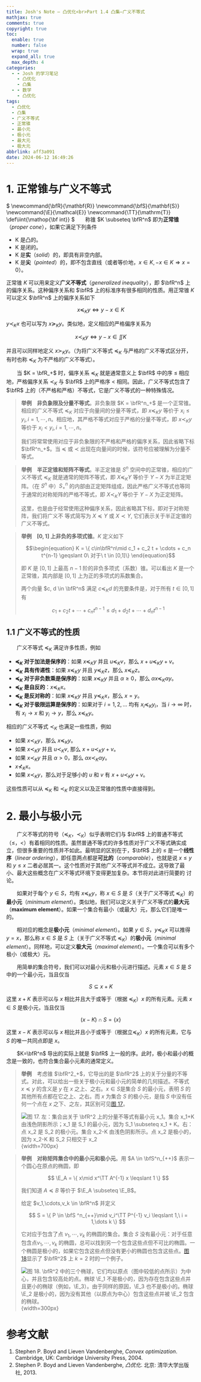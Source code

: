 ```yaml
---
title: Josh's Note — 凸优化<br>Part 1.4 凸集—广义不等式
mathjax: true
comments: true
copyright: true
toc:
  enable: true
  number: false
  wrap: true
  expand_all: true
  max_depth: 4
categories:
  - - Josh 的学习笔记
    - 凸优化
    - 凸集
  - - 数学
    - 凸优化
tags:
  - 凸优化
  - 凸集
  - 广义不等式
  - 正常锥
  - 最小元
  - 极小元
  - 最大元
  - 极大元
abbrlink: aff3a091
date: 2024-06-12 16:49:26
---
```


# 1. 正常锥与广义不等式

$
\newcommand{\bfR}{\mathbf{R}}
\newcommand{\bfS}{\mathbf{S}}
\newcommand{\E}{\mathcal{E}}
\newcommand{\TT}{\mathrm{T}}
\def\iint{\mathop{\bf int}}
$&emsp;&emsp;称锥 $K \subseteq \bfR^n$ 即为**正常锥**（*proper cone*），如果它满足下列条件

- K 是凸的。
- K 是闭的。
- K 是**实**（*solid*）的，即具有非空内部。
- K 是**尖**（*pointed*）的，即不包含直线（或者等价地，$x\in K, -x \in K \Longrightarrow x = 0$）。

正常锥 $K$ 可以用来定义**广义不等式**（*generalized inequality*），即 $\bfR^n$ 上的偏序关系。这种偏序关系和 $\bfR$ 上的标准序有很多相同的性质。用正常锥 $K$ 可以定义 $\bfR^n$ 上的偏序关系如下

$$
x \preceq_K y \Longleftrightarrow y - x \in K
$$

$y \prec_K x$ 也可以写为 $x \succeq_K y$。类似地，定义相应的严格偏序关系为

$$
x \prec_K y \Longleftrightarrow y - x \in \iint K
$$

并且可以同样地定义 $x \succ_K y$。（为将广义不等式 $\preceq_K$ 与严格的广义不等式区分开，有时也称 $\preceq_K$ 为不严格的广义不等式）。

<!-- more -->

&emsp;&emsp;当 $K = \bfR_+$ 时，偏序关系 $\preceq_K$ 就是通常意义上 $\bfR$ 中的序 $\leqslant$ 相应地，严格偏序关系 $\prec_K$ 与 $\bfR$ 上的严格序 $<$ 相同。因此，广义不等式包含了 $\bfR$ 上的（不严格和严格）不等式，它是广义不等式的一种特殊情况。

> **举例**&emsp;**非负象限及分量不等式**。非负象限 $K = \bfR^n_+$ 是一个正常锥。相应的广义不等式 $\preceq_K$ 对应于向量间的分量不等式，即 $x \preceq_K y$ 等价于 $x_i \leqslant y_i, i = 1,\cdots,n$。相应地，其严格不等式对应于严格的分量不等式，即 $x \prec_K y$ 等价于 $x_i < y_i, i = 1,\cdots,n$。
>
> 我们将常常使用对应于非负象限的不严格和严格的偏序关系，因此省略下标 $\bfR^n_+$。当 $\preceq$ 或 $\prec$ 出现在向量间的时候，该符号应被理解为分量不等式。

> **举例**&emsp;**半正定锥和矩阵不等式**。半正定锥是 $S^n$ 空间中的正常锥，相应的广义不等式 $\preceq_K$ 就是通常的矩阵不等式，即 $X \preceq_K Y$ 等价于 $Y - X$ 为半正定矩阵。（在 $S^n$ 中）$S^n_+$ 的内部由正定矩阵组成，因此严格广义不等式也等同于通常的对称矩阵的严格不等式，即 $X \prec_K Y$ 等价于 $Y - X$ 为正定矩阵。
>
> 这里，也是由于经常使用这种偏序关系，因此省略其下标，即对于对称矩阵，我们将广义不
等式简写为 $X \preceq Y$ 或 $X \prec Y$, 它们表示关于半正定锥的广义不等式。

> **举例**&emsp;**$[0, 1]$ 上非负的多项式锥**。$K$ 定义如下
>
> $$\begin{equation}
> K = \{ c\in\bfR^n\mid c_1 + c_2 t + \cdots + c_n t^{n-1} \geqslant 0\ 对于\ t \in [0,1]\}
> \end{equation}$$
>
> 即 $K$ 是 $[0, 1]$ 上最高 $n - 1$ 阶的非负多项式（系数）锥。可以看出 $K$ 是一个正常锥，其内部是 $[0, 1]$ 上为正的多项式的系数集合。
>
> 两个向量 $c, d \in \bfR^n$ 满足 $c \preceq_K d$ 的充要条件是，对于所有 $t \in [0, 1]$ 有
>
> $$
> c_1 + c_2 t + \cdots + c_n t^{n-1} \leqslant d_1 + d_2 t + \cdots + d_n t^{n-1}
> $$

## 1.1 广义不等式的性质

&emsp;&emsp;广义不等式 $\preceq_K$ 满足许多性质，例如

- **$\preceq_K$ 对于加法是保序的**：如果 $x \preceq_K y$ 并且 $u \preceq_K v$，那么 $x + u \preceq_K y + v$。
- **$\preceq_K$ 具有传递性**：如果 $x \preceq_K y$ 并且 $y \preceq_K z$，那么 $x \preceq_K z$。
- **$\preceq_K$ 对于非负数乘是保序的**：如果 $x \preceq_K y$ 并且 $\alpha \geqslant 0$，那么 $\alpha x \preceq_K \alpha y$。
- **$\preceq_K$ 是自反的**：$x \preceq_K x$。
- **$\preceq_K$ 是反对称的**：如果 $x \preceq_K y$ 并且 $y \preceq_K x$，那么 $x = y$。
- **$\preceq_K$ 对于极限运算是保序的**：如果对于 $i = 1,2,\dots$ 均有 $x_i \preceq_K y_i$，当 $i \to \infty$ 时，有 $x_i \to x$ 和 $y_i \to y$，那么 $x \preceq_K y$。

相应的广义不等式 $\prec_K$ 也满足一些性质，例如

- 如果 $x \prec_K y$，那么 $x \preceq_K y$。
- 如果 $x \prec_K y$ 并且 $u \prec_K v$, 那么 $x + u \prec_K y + v$。
- 如果 $x \prec_K y$ 并且 $\alpha > 0$，那么 $\alpha x \prec_K \alpha y$。
- $x \nprec_K x$。
- 如果 $x \prec_K y$，那么对于足够小的 $u$ 和 $v$ 有 $x + u \prec_K y + v$。

这些性质可以从 $\preceq_K$ 和 $\prec_K$ 的定义以及正常锥的性质中直接得到。

# 2. 最小与极小元

&emsp;&emsp;广义不等式的符号（$\preceq_K$，$\prec_K$）似乎表明它们与 $\bfR$ 上的普通不等式（$\leqslant$，$<$）有着相同的性质。虽然普通不等式的许多性质对于广义不等式确实成立，但很多重要的性质并不如此。最明显的区别在于，$\bfR$ 上的 $\leqslant$ 是一个**线性序**（*linear ordering*），即任意两点都是**可比的**（*comparable*），也就是说 $x\leqslant y$ 和 $y \leqslant x$ 二者必居其一。这个性质对于其他广义不等式并不成立。这导致了最小、最大这些概念在广义不等式环境下变得更加复杂。本节将对此进行简要的
讨论。

&emsp;&emsp;如果对于每个 $y \in S$，均有 $x \preceq_K y$，称 $x\in S$ 是 $S$（关于广义不等式 $\preceq_K$）的**最小元**（*minimum element*）。类似地，我们可以定义关于广义不等式的**最大元**（**maximum element**）。如果一个集合有最小（或最大）元，那么它们是唯一的。

&emsp;&emsp;相对应的概念是**极小元**（*minimal element*）。如果 $y \in S$，$y \preceq_K x$ 可以推得 $y=x$，那么称 $x\in S$ 是 $S$ 上（关于广义不等式 $\preceq_K$）的**极小元**（*minimal element*）。同样地，可以定义**极大元**（*maximal element*）。一个集合可以有多个极小（或极大）元。

&emsp;&emsp;用简单的集合符号，我们可以对最小元和极小元进行描述。元素 $x\in S$ 是 $S$ 中的一个最小元，当且仅当

$$
S \subseteq x + K
$$

这里 $x+K$ 表示可以与 $x$ 相比并且大于或等于（根据 $\preceq_K$）$x$ 的所有元素。元素 $x\in S$ 是极小元，当且仅当

$$
(x - K) \cap S = \{x\}
$$

这里 $x-K$ 表示可以与 $x$ 相比并且小于或等于（根据立$\preceq_K$）$x$ 的所有元素，它与 $S$ 的唯一共同点即是 $x$。

&emsp;&emsp;$K=\bfR^n$ 导出的实际上就是 $\bfR$ 上一般的序。此时，极小和最小的概念是一致的，也符合集合最小元素的通常定义。

> **举例**&emsp;考虑锥 $\bfR^2_+$，它导出的是 $\bfR^2$ 上的关于分量的不等式。对此，可以给出一些关于极小元和最小元的简单的几何描述。不等式 $x \preceq y$ 的含义是 $y$ 在 $x$ 之上、之右。$x \in S$是集合 $S$ 的最小元，表明 $S$ 的其他所有点都在它之上、之右。而 $x$ 为集合 $S$ 的极小元，是指 $S$ 中没有任何一个点在 $x$ 之下、之左，其区别可见[图 17](#图17)。
>
> <a id="图17"></a>
>
> ![图 17. **左**：集合出关于 $\bfR^2$ 上的分量不等式有最小元 $x_1$。集合 $x_1+K$ 由浅色阴影所示；$x_1$ 是 $S_1$ 的最小元，因为 $S_1 \subseteq x_1 + K$。**右**：点 $x_2$ 是 $S_2$ 的极小元。集合 $x_2-K$ 由浅色阴影所示。点 $x_2$ 是极小的，因为 $x_2-K$ 和 $S_2$ 只相交于 $x_2$](../images/post/2024-06-12-josh-cvx-1-4/2024-06-12-josh-cvx-1-4-170-MinimalAndMinimum.png){width=700px}

> **举例**&emsp;**对称矩阵集合中的最小元和极小元**。用 $A \in \bfS^n_{++}$ 表示一个圆心在原点的椭圆，即
>
> $$
> \E_A = \{ x\mid x^\TT A^{-1} x \leqslant 1 \}
> $$
>
> 我们知道 $A \preceq B$ 等价于 $\E_A \subseteq \E_B$。
>
> 给定 $v_1,\cdots,v_k \in \bfR^n$ 并定义
>
> $$
> S = \{ P \in \bfS ^n_{++}\mid v_i^\TT P^{-1} v_i \leqslant 1,\ i = 1,\dots k \}
> $$
>
> 它对应于包含了点 $v_1,\cdots,v_k$ 的椭圆的集合。集合 $S$ 没有最小元：对于任意包含点$v_1,\cdots,v_k$ 的椭圆，总可以找到另一个包含这些点但不可比的椭圆。一个椭圆是极小的，如果它包含这些点但没有更小的椭圆也包含这些点。[图 18](#图18)显示了 $\bfR^2$ 上 $k = 2$ 时的一个例子。
>
> <a id="图18"></a>
>
> ![图 18. $\bfR^2$ 中的三个椭球，它们均以原点（图中较低的点所示）为中心，并且包含较高处的点。椭球 $\E_1$ 不是极小的，因为存在包含这些点并且更小的椭球（例如，$\E_3$）。由于同样的原因，$\E_3$ 也不是极小的。椭球 $\E_2$ 是极小的，因为没有其他（以原点为中心）包含这些点并被 $\E_2$ 包含的椭球。](../images/post/2024-06-12-josh-cvx-1-4/2024-06-12-josh-cvx-1-4-180-ThreeEllipsoids.png){width=300px}

# 参考文献

1. Stephen P. Boyd and Lieven Vandenberghe, *Convex optimization*. Cambridge, UK: Cambridge University Press, 2004.
2. Stephen P. Boyd and Lieven Vandenberghe, *凸优化*. 北京: 清华大学出版社, 2013.
